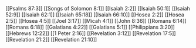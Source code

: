 [[Psalms 87:3]]
[[Songs of Solomon 8:1]]
[[Isaiah 2:2]]
[[Isaiah 50:1]]
[[Isaiah 52:9]]
[[Isaiah 62:1]]
[[Isaiah 65:18]]
[[Isaiah 66:10]]
[[Hosea 2:2]]
[[Hosea 2:5]]
[[Hosea 4:5]]
[[Joel 3:17]]
[[Micah 4:1]]
[[John 8:36]]
[[Romans 6:14]]
[[Romans 6:18]]
[[Galatians 4:22]]
[[Galatians 5:1]]
[[Philippians 3:20]]
[[Hebrews 12:22]]
[[1 Peter 2:16]]
[[Revelation 3:12]]
[[Revelation 17:5]]
[[Revelation 21:2]]
[[Revelation 21:10]]
